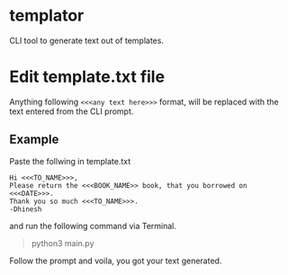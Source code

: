 # templator
CLI tool to generate text out of templates. 

# Edit template.txt file
Anything following ```<<<any text here>>>``` format, will be replaced with the text entered from the CLI prompt. 
## Example

Paste the follwing in template.txt
```
Hi <<<TO_NAME>>>, 
Please return the <<<BOOK_NAME>> book, that you borrowed on <<<DATE>>>.
Thank you so much <<<TO_NAME>>>.
-Dhinesh
```

and run the following command via Terminal.
> python3 main.py

Follow the prompt and voila, you got your text generated. 
